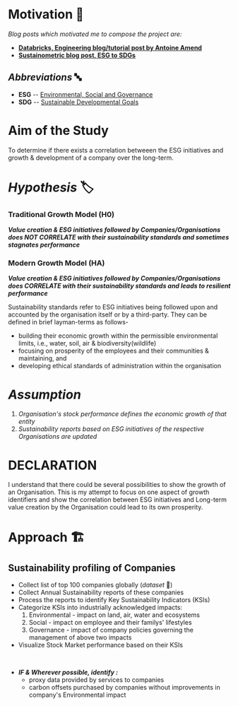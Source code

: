 # Motivation 🚀
_Blog posts which motivated me to compose the project are:_
* **[Databricks, Engineering blog/tutorial post by Antoine Amend](https://databricks.com/blog/2020/07/10/a-data-driven-approach-to-environmental-social-and-governance.html)**
* **[Sustainometric blog post, ESG to SDGs](https://sustainometric.com/esg-to-sdgs-connected-paths-to-a-sustainable-future/)**

## _Abbreviations_ 🔤
- **ESG** -- [Environmental, Social and Governance](https://www.investopedia.com/terms/e/environmental-social-and-governance-esg-criteria.asp)
- **SDG** -- [Sustainable Developmental Goals](https://sdgs.un.org/goals)

# Aim of the Study
To determine if there exists a correlation betweeen the ESG initiatives and growth & development of a company over the long-term.


# _**Hypothesis**_ 🏷️
### **Traditional Growth Model (H0)**
_**Value creation & ESG initiatives followed by Companies/Organisations does NOT CORRELATE with their sustainability standards and sometimes stagnates performance**_</br>

### **Modern Growth Model (HA)**
_**Value creation & ESG initiatives followed by Companies/Organisations does CORRELATE with their sustainability standards and leads to resilient performance**_</br>

Sustainability standards refer to ESG initiatives being followed upon and accounted by the organisation itself or by a third-party. They can be defined in brief layman-terms as follows-
- building their economic growth within the permissible environmental limits, i.e., water, soil, air & biodiversity(wildlife) 
- focusing on prosperity of the employees and their communities & maintaining, and 
- developing ethical standards of administration within the organisation

# _Assumption_
1. _Organisation's stock performance defines the economic growth of that entity_
2. _Sustainability reports based on ESG initiatives of the respective Organisations are updated_

# **DECLARATION** 
I understand that there could be several possibilities to show the growth of an Organisation. This is my attempt to focus on one aspect of growth identifiers and show the correlation between ESG initiatives and Long-term value creation by the Organisation could lead to its own prosperity.


# Approach 🏗️
## Sustainability profiling of Companies
* Collect list of top 100 companies globally (_dataset_ 💾)
* Collect Annual Sustainability reports of these companies
* Process the reports to identify Key Sustainability Indicators (KSIs)
* Categorize KSIs into industrially acknowledged impacts:
  1. Environmental -  impact on land, air, water and ecosystems
  2. Social - impact on employee and their familys' lifestyles
  3. Governance  - impact of company policies governing the management of above two impacts 
* Visualize Stock Market performance based on their KSIs 
</br>

* _**IF & Wherever possible, identify :**_
  - proxy data provided by services to companies
  - carbon offsets purchased by companies without improvements in company's Environmental impact
